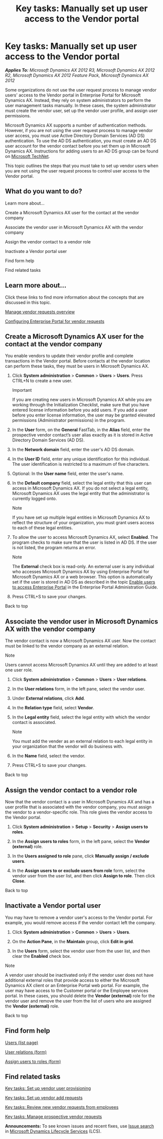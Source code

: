 ﻿---
title: 'Key tasks: Manually set up user access to the Vendor portal'
TOCTitle: 'Key tasks: Manually set up user access to the Vendor portal'
ms:assetid: 8899ef84-e217-44c5-80e4-ba1480e9992c
ms:mtpsurl: https://technet.microsoft.com/en-us/library/Hh209340(v=AX.60)
ms:contentKeyID: 36058450
ms.date: 04/18/2014
mtps_version: v=AX.60
f1_keywords:
- setup
- vendor portal
- user access
---

# Key tasks: Manually set up user access to the Vendor portal 


_**Applies To:** Microsoft Dynamics AX 2012 R3, Microsoft Dynamics AX 2012 R2, Microsoft Dynamics AX 2012 Feature Pack, Microsoft Dynamics AX 2012_

Some organizations do not use the user request process to manage vendor users' access to the Vendor portal in Enterprise Portal for Microsoft Dynamics AX. Instead, they rely on system administrators to perform the user management tasks manually. In these cases, the system administrator must create the vendor user, set up the vendor user profile, and assign user permissions.

Microsoft Dynamics AX supports a number of authentication methods. However, if you are not using the user request process to manage vendor user access, you must use Active Directory Domain Services (AD DS) authentication. To use the AD DS authentication, you must create an AD DS user account for the vendor contact before you set them up in Microsoft Dynamics AX. Instructions for adding users to an AD DS group can be found on [Microsoft TechNet](http://technet.microsoft.com).

This topic outlines the steps that you must take to set up vendor users when you are not using the user request process to control user access to the Vendor portal.

## What do you want to do?

Learn more about...

Create a Microsoft Dynamics AX user for the contact at the vendor company

Associate the vendor user in Microsoft Dynamics AX with the vendor company

Assign the vendor contact to a vendor role

Inactivate a Vendor portal user

Find form help

Find related tasks

## Learn more about...

Click these links to find more information about the concepts that are discussed in this topic.

[Manage vendor requests overview](manage-vendor-requests-overview.md)

[Configuring Enterprise Portal for vendor requests](configuring-enterprise-portal-for-vendor-requests.md)

## Create a Microsoft Dynamics AX user for the contact at the vendor company

You enable vendors to update their vendor profile and complete transactions in the Vendor portal. Before contacts at the vendor location can perform these tasks, they must be users in Microsoft Dynamics AX.

1.  Click **System administration** \> **Common** \> **Users** \> **Users**. Press CTRL+N to create a new user.
    

    > [!IMPORTANT]
    > <P>If you are creating new users in Microsoft Dynamics AX while you are working through the Initialization Checklist, make sure that you have entered license information before you add users. If you add a user before you enter license information, the user may be granted elevated permissions (Administrator permissions) in the program.</P>



2.  In the **User** form, on the **General** FastTab, in the **Alias** field, enter the prospective vendor contact’s user alias exactly as it is stored in Active Directory Domain Services (AD DS).

3.  In the **Network domain** field, enter the user's AD DS domain.

4.  In the **User ID** field, enter any unique identification for this individual. The user identification is restricted to a maximum of five characters.

5.  Optional: In the **User name** field, enter the user's name.

6.  In the **Default company** field, select the legal entity that this user can access in Microsoft Dynamics AX. If you do not select a legal entity, Microsoft Dynamics AX uses the legal entity that the administrator is currently logged onto.
    

    > [!NOTE]
    > <P>If you have set up multiple legal entities in Microsoft Dynamics AX to reflect the structure of your organization, you must grant users access to each of these legal entities.</P>



7.  To allow the user to access Microsoft Dynamics AX, select **Enabled**. The program checks to make sure that the user is listed in AD DS. If the user is not listed, the program returns an error.
    

    > [!NOTE]
    > <P>The <STRONG>External</STRONG> check box is read-only. An external user is any individual who accesses Microsoft Dynamics AX by using Enterprise Portal for Microsoft Dynamics AX or a web browser. This option is automatically set if the user is stored in AD&nbsp;DS as described in the topic <A href="enable-users-to-access-enterprise-portal.md">Enable users to access Enterprise Portal</A> in the Enterprise Portal Administration Guide.</P>



8.  Press CTRL+S to save your changes.

Back to top

## Associate the vendor user in Microsoft Dynamics AX with the vendor company

The vendor contact is now a Microsoft Dynamics AX user. Now the contact must be linked to the vendor company as an external relation.


> [!NOTE]
> <P>Users cannot access Microsoft Dynamics AX until they are added to at least one user role.</P>



1.  Click **System administration** \> **Common** \> **Users** \> **User relations**.

2.  In the **User relations** form, in the left pane, select the vendor user.

3.  Under **External relations**, click **Add**.

4.  In the **Relation type** field, select **Vendor**.

5.  In the **Legal entity** field, select the legal entity with which the vendor contact is associated.
    

    > [!NOTE]
    > <P>You must add the vender as an external relation to each legal entity in your organization that the vendor will do business with.</P>



6.  In the **Name** field, select the vendor.

7.  Press CTRL+S to save your changes.

Back to top

## Assign the vendor contact to a vendor role

Now that the vendor contact is a user in Microsoft Dynamics AX and has a user profile that is associated with the vendor company, you must assign the vendor to a vendor-specific role. This role gives the vendor access to the Vendor portal.

1.  Click **System administration** \> **Setup** \> **Security** \> **Assign users to roles**.

2.  In the **Assign users to roles** form, in the left pane, select the **Vendor (external)** role.

3.  In the **Users assigned to role** pane, click **Manually assign / exclude users**.

4.  In the **Assign users to or exclude users from role** form, select the vendor user from the user list, and then click **Assign to role**. Then click **Close**.

Back to top

## Inactivate a Vendor portal user

You may have to remove a vendor user's access to the Vendor portal. For example, you would remove access if the vendor contact left the company.

1.  Click **System administration** \> **Common** \> **Users** \> **Users**.

2.  On the **Action Pane**, in the **Maintain** group, click **Edit in grid**.

3.  In the **Users** form, select the vendor user from the user list, and then clear the **Enabled** check box.


> [!NOTE]
> <P>A vendor user should be inactivated only if the vendor user does not have additional external roles that provide access to either the Microsoft Dynamics AX client or an Enterprise Portal web portal. For example, the user may have access to the Customer portal or the Employee services portal. In these cases, you should delete the <STRONG>Vendor (external)</STRONG> role for the vendor user and remove the user from the list of users who are assigned the <STRONG>Vendor (external)</STRONG> role.</P>



Back to top

## Find form help

[Users (list page)](https://technet.microsoft.com/en-us/library/hh227603\(v=ax.60\))

[User relations (form)](https://technet.microsoft.com/en-us/library/aa575077\(v=ax.60\))

[Assign users to roles (form)](https://technet.microsoft.com/en-us/library/hh209671\(v=ax.60\))

## Find related tasks

[Key tasks: Set up vendor user provisioning](key-tasks-set-up-vendor-user-provisioning.md)

[Key tasks: Set up vendor add requests](key-tasks-set-up-vendor-add-requests.md)

[Key tasks: Review new vendor requests from employees](key-tasks-review-new-vendor-requests-from-employees.md)

[Key tasks: Manage prospective vendor requests](key-tasks-manage-prospective-vendor-requests.md)

  
**Announcements:** To see known issues and recent fixes, use [Issue search](http://go.microsoft.com/fwlink/?linkid=389258) in [Microsoft Dynamics Lifecycle Services](http://go.microsoft.com/fwlink/?linkid=306505) (LCS).

